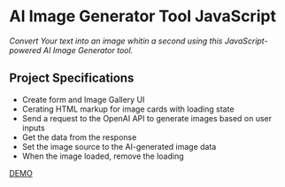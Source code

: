 # AI Image Generator Tool JavaScript

_Convert Your text into an image whitin a second using this JavaScript-powered AI Image Generator tool._

## Project Specifications

- Create form and Image Gallery UI
- Cerating HTML markup for image cards with loading state
- Send a request to the OpenAI API to generate images based on user inputs
- Get the data from the response
- Set the image source to the AI-generated image data
- When the image loaded, remove the loading

<a href="ai-image-generator-itsh.netlify.app/">DEMO</a>
